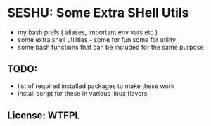 # SESHU: Some Extra SHell Utils
 - my bash prefs ( aliases, important env vars etc )
 - some extra shell utilities - some for fun some for utility
 - some bash functions that can be included for the same purpose

## TODO:
- list of required installed packages to make these work
- install script for these in various linux flavors

## License: WTFPL
